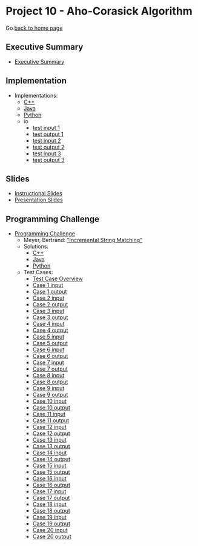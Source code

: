Project 10 - Aho-Corasick Algorithm
===============================

Go [back to home page](../../index.html)

<a name="overview"></a>Executive Summary
---------------------------------------

- [Executive Summary](./executiveSummary.pdf)

<a name="overview"></a>Implementation
---------------------------------------

- Implementations:
	- [C++](./implementation/implementation.cpp)
	- [Java](./implementation/implementation.java)
	- [Python](./implementation/implementation.py)
	- io
		- [test input 1](./implementation/io/sample.in.1)
		- [test output 1](./implementation/io/sample.out.1)
        - [test input 2](./implementation/io/sample.in.2)
		- [test output 2](./implementation/io/sample.out.2)
        - [test input 3](./implementation/io/sample.in.3)
		- [test output 3](./implementation/io/sample.out.3)

<a name="overview"></a>Slides
---------------------------------------

- [Instructional Slides](./slides/lecture.pptx)
- [Presentation Slides](./slides/presentation.pptx)


<a name="overview"></a>Programming Challenge
---------------------------------------

- [Programming Challenge](./programmingChallenge/problemStatement.pdf)
	- Meyer, Bertrand: ["Incremental String Matching"](./programmingChallenge/meyerStringMatching.pdf)
	- Solutions:
		- [C++](./programmingChallenge/solutions/solution.cpp)
		- [Java](./programmingChallenge/solutions/solution.java)
		- [Python](./programmingChallenge/solutions/solution.py)
	- Test Cases:
		- [Test Case Overview](./programmingChallenge/io/tests.md)
		- [Case 1 input](./programmingChallenge/io/test.in.1)
		- [Case 1 output](./programmingChallenge/io/test.out.1)
        - [Case 2 input](./programmingChallenge/io/test.in.2)
		- [Case 2 output](./programmingChallenge/io/test.out.2)
        - [Case 3 input](./programmingChallenge/io/test.in.3)
		- [Case 3 output](./programmingChallenge/io/test.out.3)
        - [Case 4 input](./programmingChallenge/io/test.in.4)
		- [Case 4 output](./programmingChallenge/io/test.out.4)
        - [Case 5 input](./programmingChallenge/io/test.in.5)
		- [Case 5 output](./programmingChallenge/io/test.out.5)
        - [Case 6 input](./programmingChallenge/io/test.in.6)
		- [Case 6 output](./programmingChallenge/io/test.out.6)
        - [Case 7 input](./programmingChallenge/io/test.in.7)
		- [Case 7 output](./programmingChallenge/io/test.out.7)
        - [Case 8 input](./programmingChallenge/io/test.in.8)
		- [Case 8 output](./programmingChallenge/io/test.out.8)
        - [Case 9 input](./programmingChallenge/io/test.in.9)
		- [Case 9 output](./programmingChallenge/io/test.out.9)
        - [Case 10 input](./programmingChallenge/io/test.in.10)
		- [Case 10 output](./programmingChallenge/io/test.out.10)
        - [Case 11 input](./programmingChallenge/io/test.in.11)
		- [Case 11 output](./programmingChallenge/io/test.out.11)
        - [Case 12 input](./programmingChallenge/io/test.in.12)
		- [Case 12 output](./programmingChallenge/io/test.out.12)
        - [Case 13 input](./programmingChallenge/io/test.in.13)
		- [Case 13 output](./programmingChallenge/io/test.out.13)
        - [Case 14 input](./programmingChallenge/io/test.in.14)
		- [Case 14 output](./programmingChallenge/io/test.out.14)
        - [Case 15 input](./programmingChallenge/io/test.in.15)
		- [Case 15 output](./programmingChallenge/io/test.out.15)
        - [Case 16 input](./programmingChallenge/io/test.in.16)
		- [Case 16 output](./programmingChallenge/io/test.out.16)
        - [Case 17 input](./programmingChallenge/io/test.in.17)
		- [Case 17 output](./programmingChallenge/io/test.out.17)
        - [Case 18 input](./programmingChallenge/io/test.in.18)
		- [Case 18 output](./programmingChallenge/io/test.out.18)
        - [Case 19 input](./programmingChallenge/io/test.in.19)
		- [Case 19 output](./programmingChallenge/io/test.out.19)
        - [Case 20 input](./programmingChallenge/io/test.in.20)
		- [Case 20 output](./programmingChallenge/io/test.out.20)
